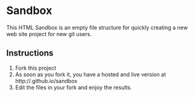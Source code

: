 # Sandbox

This HTML Sandbox is an empty file structure for quickly creating a new web site project for new git users.

## Instructions

1. Fork this project
2. As soon as you fork it, you have a hosted and live version at http://<your-username>.github.io/sandbox
3. Edit the files in your fork and enjoy the results.
